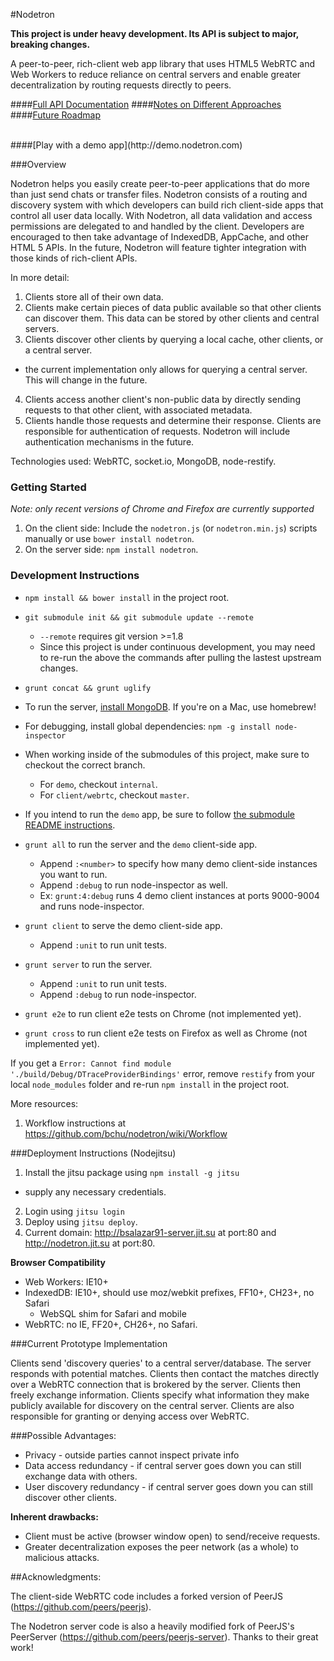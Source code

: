 #Nodetron

**This project is under heavy development. Its API is subject to major, breaking changes.**

A peer-to-peer, rich-client web app library that uses HTML5 WebRTC and Web Workers to reduce reliance on central servers and enable greater decentralization by routing requests directly to peers.

####[Full API Documentation](https://github.com/bchu/nodetron/blob/master/docs/API.md/)
####[Notes on Different Approaches](https://github.com/bchu/nodetron/blob/master/docs/Approach.md/)
####[Future Roadmap](https://github.com/bchu/nodetron/blob/master/docs/Roadmap.md/)

<br>
####[Play with a demo app](http://demo.nodetron.com)
<br>

###Overview

Nodetron helps you easily create peer-to-peer applications that do more than just send chats or transfer files. Nodetron consists of a routing and discovery system with which developers can build rich client-side apps that control all user data locally. With Nodetron, all data validation and access permissions are delegated to and handled by the client. Developers are encouraged to then take advantage of IndexedDB, AppCache, and other HTML 5 APIs. In the future, Nodetron will feature tighter integration with those kinds of rich-client APIs.

In more detail:

1. Clients store all of their own data.
2. Clients make certain pieces of data public available so that other clients can discover them. This data can be stored by other clients and central servers.
3. Clients discover other clients by querying a local cache, other clients, or a central server.
  * the current implementation only allows for querying a central server. This will change in the future.
4. Clients access another client's non-public data by directly sending requests to that other client, with associated metadata.
5. Clients handle those requests and determine their response. Clients are responsible for authentication of requests. Nodetron will include authentication mechanisms in the future.

Technologies used: WebRTC, socket.io, MongoDB, node-restify.

### Getting Started

*Note: only recent versions of Chrome and Firefox are currently supported*

1. On the client side: Include the `nodetron.js` (or `nodetron.min.js`) scripts manually or use `bower install nodetron`.
2. On the server side: `npm install nodetron`.

### Development Instructions

* `npm install && bower install` in the project root.
* `git submodule init && git submodule update --remote`
  * `--remote` requires git version >=1.8
  * Since this project is under continuous development, you may need to re-run the above the commands after pulling the lastest upstream changes.
* `grunt concat && grunt uglify`
* To run the server, [install MongoDB](http://docs.mongodb.org/manual/installation/). If you're on a Mac, use homebrew!
* For debugging, install global dependencies: `npm -g install node-inspector`
* When working inside of the submodules of this project, make sure to checkout the correct branch.
  * For `demo`, checkout `internal`.
  * For `client/webrtc`, checkout `master`.
* If you intend to run the `demo` app, be sure to follow [the submodule README instructions](https://github.com/bchu/nodetron-standhub).

* `grunt all` to run the server and the `demo` client-side app.
  * Append `:<number>` to specify how many demo client-side instances you want to run.
  * Append `:debug` to run node-inspector as well.
  * Ex: `grunt:4:debug` runs 4 demo client instances at ports 9000-9004 and runs node-inspector.
* `grunt client` to serve the demo client-side app.
  * Append `:unit` to run unit tests.
* `grunt server` to run the server.
  * Append `:unit` to run unit tests.
  * Append `:debug` to run node-inspector.
* `grunt e2e` to run client e2e tests on Chrome (not implemented yet).
* `grunt cross` to run client e2e tests on Firefox as well as Chrome (not implemented yet).

If you get a `Error: Cannot find module './build/Debug/DTraceProviderBindings'` error, remove `restify` from your local `node_modules` folder and re-run `npm install` in the project root.

More resources:

1. Workflow instructions at <https://github.com/bchu/nodetron/wiki/Workflow>

###Deployment Instructions (Nodejitsu)
1. Install the jitsu package using `npm install -g jitsu`
  * supply any necessary credentials.
2. Login using `jitsu login`
3. Deploy using `jitsu deploy`.
4. Current domain: http://bsalazar91-server.jit.su at port:80 and http://nodetron.jit.su at port:80.

**Browser Compatibility**

* Web Workers: IE10+
* IndexedDB: IE10+, should use moz/webkit prefixes, FF10+, CH23+, no Safari
  * WebSQL shim for Safari and mobile
* WebRTC: no IE, FF20+, CH26+, no Safari.

###Current Prototype Implementation

Clients send 'discovery queries' to a central server/database. The server responds with potential matches. Clients then contact the matches directly over a WebRTC connection that is brokered by the server. Clients then freely exchange information. Clients specify what information they make publicly available for discovery on the central server. Clients are also responsible for granting or denying access over WebRTC.

###Possible Advantages:

* Privacy - outside parties cannot inspect private info
* Data access redundancy - if central server goes down you can still exchange data with others.
* User discovery redundancy - if central server goes down you can still discover other clients.

**Inherent drawbacks:**

* Client must be active (browser window open) to send/receive requests.
* Greater decentralization exposes the peer network (as a whole) to malicious attacks.

##Acknowledgments:

The client-side WebRTC code includes a forked version of PeerJS (<https://github.com/peers/peerjs>).

The Nodetron server code is also a heavily modified fork of PeerJS's PeerServer (<https://github.com/peers/peerjs-server>). Thanks to their great work!

